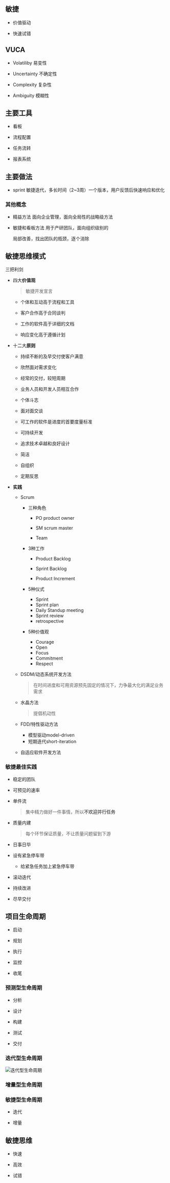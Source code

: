 ## 敏捷

* 价值驱动

* 快速试错


## VUCA

* Volatiliby 易变性

* Uncertainty 不确定性

* Complexity 复杂性

* Ambiguity 模糊性


## 主要工具

* 看板

* 流程配置

* 任务流转

* 报表系统


## 主要做法

* sprint  敏捷迭代，多长时间（2~3周）一个版本，用户反馈后快速响应和优化

### 其他概念

* 精益方法
  面向企业管理，面向全局性的战略级方法

* 敏捷和看板方法
  用于产研团队，面向组织级别的

  局部改善，找出团队的瓶颈，逐个消除


## 敏捷思维模式

三把利剑

* 四大**价值观**

    > 敏捷开发宣言

    * 个体和互动高于流程和工具

    * 客户合作高于合同谈判

    * 工作的软件高于详细的文档

    * 响应变化高于遵循计划

* 十二大**原则**

    * 持续不断的及早交付使客户满意

    * 欣然面对需求变化

    * 经常的交付，较短周期

    * 业务人员和开发人员相互合作

    * 个体斗志

    * 面对面交谈

    * 可工作的软件是进度的首要度量标准

    * 可持续开发

    * 追求技术卓越和良好设计

    * 简洁

    * 自组织

    * 定期反思

* **实践**

    * Scrum

        * 三种角色

            * PO product owner

            * SM scrum master

            * Team

        * 3种工作

            * Product Backlog

            * Sprint Backlog

            * Product Increment

        * 5种仪式

            * Sprint
            * Sprint plan
            * Daily Standup meeting
            * Sprint review
            * retrospective

        * 5种价值观

            * Courage
            * Open
            * Focus
            * Commitment
            * Respect


    * DSDM/动态系统开发方法
        > 在时间进度和可用资源预先固定的情况下，力争最大化的满足业务需求
    
    * 水晶方法
        > 提倡机动性

    * FDD/特性驱动方法
        * 模型驱动model-driven
        * 短期迭代short-iteration

    * 自适应软件开发方法

### 敏捷最佳实践

* 稳定的团队

* 可预见的速率

* 单件流
    > 集中精力做好一件事情，所以**不欢迎并行任务**

* 质量内建
    > 每个环节保证质量，不让质量问题留到下游

* 日事日毕

* 设有紧急停车带
    * 给紧急任务加上紧急停车带

* 滚动迭代

* 持续改进

* 尽早交付


## 项目生命周期

* 启动

* 规划

* 执行

* 监控

* 收尾

### 预测型生命周期

* 分析

* 设计

* 构建

* 测试

* 交付

### 迭代型生命周期

![迭代型生命周期](https://img2023.cnblogs.com/blog/999484/202212/999484-20221204164748402-1693377660.png)


### 增量型生命周期


### 敏捷型生命周期

* 迭代

* 增量


## 敏捷思维

* 快速

* 高效

* 试错





